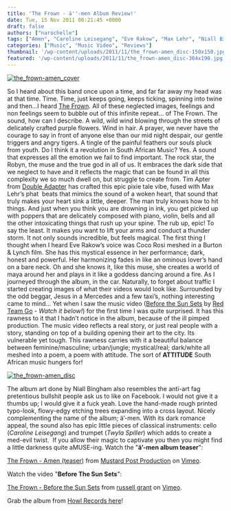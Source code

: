 ```yaml
---
title: 'The Frown - ä''-men Album Review!'
date: Tue, 15 Nov 2011 08:21:45 +0000
draft: false
authors: ["narochelle"]
tags: ["Amen", "Caroline Leisegang", "Eve Rakow", "Max Lehr", "Niall Bingham", "review", "The Frown", "Tim Apter", "Twyla Spiller"]
categories: ["Music", "Music Video", "Reviews"]
thumbnail: '/wp-content/uploads/2011/11/the_frown-amen_disc-150x150.jpg'
featured: '/wp-content/uploads/2011/11/the_frown-amen_disc-304x190.jpg'
---
```


[![](/wp-content/uploads/2011/11/the_frown-amen_cover-1024x908.jpg "the_frown-amen_cover")](/wp-content/uploads/2011/11/the_frown-amen_cover.jpg)

So I heard about this band once upon a time, and far far away my head was at that time. Time. Time, just keeps going, keeps ticking, spinning into twine and then...I heard [The Frown](https://www.facebook.com/thefrownmusic "The Frown"). All of these neglected images, feelings and non feelings seem to bubble out of this infinite repeat... of The Frown. The sound, how can I describe. A wild, wild wind blowing through the streets of delicately crafted purple flowers. Wind in hair. A prayer, we never have the courage to say in front of anyone else than our mid night despair, our gentle triggers and angry tigers. A tingle of the painful feathers our souls pluck from youth. Do I think it a revolution in South African Music? Yes. A sound that expresses all the emotion we fail to find important. The rock star, the Robyn, the muse and the true god in all of us. It embraces the dark side that we neglect to have and it reflects the magic that can be found in all this complexity we so much dwell on, but struggle to create from. Tim Apter from [Double Adapter](https://www.facebook.com/thisisdoubleadapter "Double Adapter") has crafted this epic pixie tale vibe, fused with Max Lehr’s phat  beats that mimics the sound of a woken heart, that sound that truly makes your heart sink a little, deeper. The man truly knows how to hit things. And just when you think you are drowning in ink, you get picked up with poppers that are delicately composed with piano, violin, bells and all the other intoxicating things that rush up your spine. The rub up, epic! To say the least. It makes you want to lift your arms and conduct a thunder storm. It not only sounds incredible, but feels magical. The first thing I thought when I heard Eve Rakow’s voice was Coco Rosi meshed in a Burton & Lynch film. She has this mystical essence in her performance; dark, honest and powerful. Her harmonizing fades in like an ominous lover’s hand on a bare neck. Oh and she knows it, like this muse, she creates a world of maya around her and plays in it like a goddess dancing around a fire. As I journeyed through the album, in the car. Naturally, to forget about traffic I started creating images of what their videos would look like. Surrounded by the odd beggar, Jesus in a Mercedes and a few taxi’s, nothing interesting came to mind... Yet when I saw the music video ([Before the Sun Sets](http://vimeo.com/11332897 "Before The Sun Sets") by [Red Team Go](http://www.redteamgo.com/ "Red Team Go") - _Watch it below!_) for the first time I was quite surprised. It has this rawness to it that I hadn’t notice in the album, because of the ill pimped production. The music video reflects a real story, or just real people with a story, standing on top of a building opening their art to the city. Its vulnerable yet tough. This rawness carries with it a beautiful balance between feminine/masculine; urban/jungle; mystical/real; dark/white all meshed into a poem, a poem with attitude. The sort of **ATTITUDE** South African music hungers for!

[![](/wp-content/uploads/2011/11/the_frown-amen_disc.jpg "the_frown-amen_disc")](/wp-content/uploads/2011/11/the_frown-amen_disc.jpg)

The album art done by Niall Bingham also resembles the anti-art fag pretentious bullshit people ask us to like on Facebook. I would not give it a thumbs up; I would give it a fuck yeah. Love the hand-made rough printed typo-look, flowy-edgy etching trees expanding into a cross layout. Nicely complementing the name of the album; ä’-men. With its dark romance appeal, the sound also has epic little pieces of classical instruments: cello (_Caroline Leisegang_) and trumpet (_Twyla Spiller_) which adds to create a med-evil twist.  If you allow their magic to captivate you then you might find a little darkness quite aMUSE-ing. Watch the "**ä’-men album teaser**":

[The Frown - Amen (teaser)](/21397483) from [Mustard Post Production](/user3601243) on [Vimeo](/).

Watch the video "**Before The Sun Sets**":

[The Frown - Before the Sun Sets](http://vimeo.com/11332897) from [russell grant](http://vimeo.com/redteamgo) on [Vimeo](http://vimeo.com).

Grab the album from [Howl Records here](http://howl.wolves.co.za/?cat=6)!